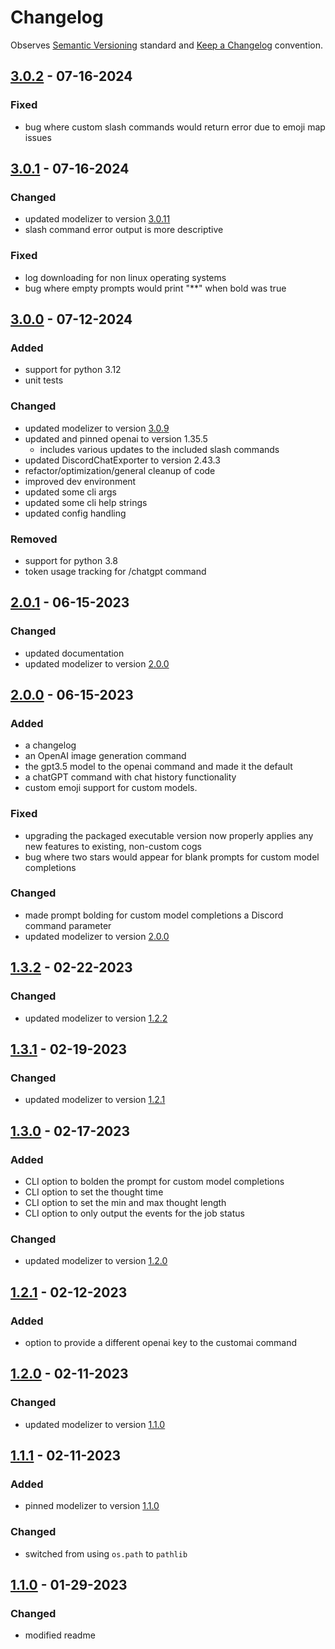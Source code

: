 # Changelog

Observes [Semantic Versioning](https://semver.org/spec/v2.0.0.html) standard and [Keep a Changelog](https://keepachangelog.com/en/1.0.0/) convention.

## [3.0.2] - 07-16-2024

### Fixed

- bug where custom slash commands would return error due to emoji map issues

## [3.0.1] - 07-16-2024

### Changed

- updated modelizer to version [3.0.11](https://github.com/A-Baji/discordAI-modelizer/releases/tag/3.0.11)
- slash command error output is more descriptive

### Fixed

- log downloading for non linux operating systems
- bug where empty prompts would print "**" when bold was true


## [3.0.0] - 07-12-2024

### Added

- support for python 3.12
- unit tests

### Changed

- updated modelizer to version [3.0.9](https://github.com/A-Baji/discordAI-modelizer/releases/tag/3.0.9)
- updated and pinned openai to version 1.35.5
  -  includes various updates to the included slash commands
- updated DiscordChatExporter to version 2.43.3
- refactor/optimization/general cleanup of code
- improved dev environment
- updated some cli args
- updated some cli help strings
- updated config handling

### Removed

- support for python 3.8
- token usage tracking for /chatgpt command

## [2.0.1] - 06-15-2023

### Changed

- updated documentation
- updated modelizer to version [2.0.0](https://github.com/A-Baji/discordAI-modelizer/releases/tag/2.0.1)

## [2.0.0] - 06-15-2023

### Added

- a changelog
- an OpenAI image generation command
- the gpt3.5 model to the openai command and made it the default
- a chatGPT command with chat history functionality
- custom emoji support for custom models.

### Fixed

- upgrading the packaged executable version now properly applies any new features to existing, non-custom cogs
- bug where two stars would appear for blank prompts for custom model completions

### Changed

- made prompt bolding for custom model completions a Discord command parameter
- updated modelizer to version [2.0.0](https://github.com/A-Baji/discordAI-modelizer/releases/tag/2.0.0)

## [1.3.2] - 02-22-2023

### Changed

- updated modelizer to version [1.2.2](https://github.com/A-Baji/discordAI-modelizer/releases/tag/1.2.2)

## [1.3.1] - 02-19-2023

### Changed

- updated modelizer to version [1.2.1](https://github.com/A-Baji/discordAI-modelizer/releases/tag/1.2.1)

## [1.3.0] - 02-17-2023

### Added

- CLI option to bolden the prompt for custom model completions
- CLI option to set the thought time
- CLI option to set the min and max thought length
- CLI option to only output the events for the job status

### Changed

- updated modelizer to version [1.2.0](https://github.com/A-Baji/discordAI-modelizer/releases/tag/1.2.0)

## [1.2.1] - 02-12-2023

### Added

- option to provide a different openai key to the customai command

## [1.2.0] - 02-11-2023

### Changed

- updated modelizer to version [1.1.0](https://github.com/A-Baji/discordAI-modelizer/releases/tag/1.1.0)

## [1.1.1] - 02-11-2023

### Added

- pinned modelizer to version [1.1.0](https://github.com/A-Baji/discordAI-modelizer/releases/tag/1.0.1)

### Changed

- switched from using `os.path` to `pathlib`

## [1.1.0] - 01-29-2023

### Changed

- modified readme

[3.0.2]: https://github.com/A-Baji/discordAI/compare/3.0.1...3.0.2
[3.0.1]: https://github.com/A-Baji/discordAI/compare/3.0.0...3.0.1
[3.0.0]: https://github.com/A-Baji/discordAI/compare/2.0.1...3.0.0
[2.0.1]: https://github.com/A-Baji/discordAI/compare/1.3.2...2.0.1
[2.0.0]: https://github.com/A-Baji/discordAI/compare/1.3.2...2.0.0
[1.3.2]: https://github.com/A-Baji/discordAI/compare/1.3.1...1.3.2
[1.3.1]: https://github.com/A-Baji/discordAI/compare/1.3.0...1.3.1
[1.3.0]: https://github.com/A-Baji/discordAI/compare/1.2.1...1.3.0
[1.2.1]: https://github.com/A-Baji/discordAI/compare/1.2.0...1.2.1
[1.2.0]: https://github.com/A-Baji/discordAI/compare/1.1.1...1.2.0
[1.1.1]: https://github.com/A-Baji/discordAI/compare/1.1.0...1.1.1
[1.1.0]: https://github.com/A-Baji/discordAI/compare/1.0.0...1.1.0